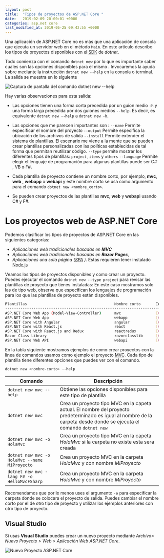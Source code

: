 ```yaml
---
layout: post
title:  "Tipos de proyectos de ASP.NET Core "
date:   2019-02-09 20:00:01 +0000
categories: asp.net core
last_modified_at: 2019-05-25 09:42:55 +0000
---
```


Una aplicación de ASP\.NET Core no es más que una aplicación de consola que ejecuta un servidor web en el método `Main`. En este artículo describo los tipos de proyectos disponibles con el <abbr lang="en" title="Software Developer Kit">SDK</abbr> de *dotnet*.

Todo comienza con el comando `dotnet new` por lo que es importante saber cuales son las opciones disponibles para el mismo . Invocaremos la ayuda sobre mediante la instrucción `dotnet new --help` en la consola o terminal. La salida se muestra en lo siguiente 

<img data-src="/img/dotnetnewhelp.webp" class="lazyload"  alt="Captura de pantalla del comando dotnet new --help">

Hay varias observaciones para esta salida:

* Las opciones tienen una forma corta precedida por un guion medio `-h` y una forma larga precedida por dos guiones medios `--help`. Es decir, es equivalente `dotnet new --help` a `dotnet new -h`.

* Las opciones que me parecen importantes son :
    `--name` Permite especificar el nombre del proyecto
    `--output` Permite especifica la ubicación de los archivos de salida
    `--install` Permite extender el sistema de plantillas. El escenario me viene a la mente que se pueden crear plantillas personalizadas con las políticas establecidas de tal forma que permitan reutilizar código.
    `--type` permite mostrar los diferentes tipos de plantillas: `project`, `items` y `others`
    `--language` Permite elegir el lenguaje de programación para algunas plantillas puede ser C# , VB o F#.

* Cada plantilla de proyecto contiene un nombre corto, por ejemplo, **mvc**, **web** , **webapp** o **webapi** y  este nombre corto se usa como argumento para el comando `dotnet new <nombre_corto>`.

* Se pueden crear proyectos de las plantillas  **mvc**, **web** y **webapi** usando C# y F#.

# Los proyectos web de ASP.NET Core

Podemos clasificar los tipos de proyectos de ASP.NET Core en las siguientes categorías:  
* _Aplicaciones web tradicionales basadas en **MVC**_
* _Aplicaciones web tradicionales basadas en **Razor Pages**_,
* _Aplicaciones una sola página (<abbr lang="en" title="Single Page Application">SPA</abbr> )_. Estas requieren tener instalado [Node.js](https://nodejs.org/en/)

 Veamos los tipos de proyectos disponibles y como crear un proyecto. Puedes ejecutar el comando `dotnet new --type project` para revisar las plantillas de proyecto que tienes instaladas: En este caso mostramos solo las de tipo web, observa que especifican los lenguajes de programación para los que las plantillas de proyecto están disponibles.

 ```bash
Plantillas                                        Nombre corto       Idioma            Etiquetas
----------------------------------------------------------------------------------------------------------------------------
ASP.NET Core Web App (Model-View-Controller)      mvc                [C#], F#          Web/MVC
ASP.NET Core Web App                              webapp             [C#]              Web/MVC/Razor Pages
ASP.NET Core with Angular                         angular            [C#]              Web/MVC/SPA
ASP.NET Core with React.js                        react              [C#]              Web/MVC/SPA
ASP.NET Core with React.js and Redux              reactredux         [C#]              Web/MVC/SPA
Razor Class Library                               razorclasslib      [C#]              Web/Razor/Library/Razor Class Library
ASP.NET Core Web API                              webapi             [C#], F#          Web/WebAPI
```

En la tabla siguiente mostramos ejemplos de como crear proyectos con la linea de comandos usamos como ejemplo el proyecto <abbr lang="en" title="Model View Controller">MVC</abbr>. Cada tipo de plantilla tiene diferentes opciones que puedes ver con el comando.

```bash
dotnet new <nombre-corto> --help
```

|Comando|Descripción|
|-|-|
|`dotnet new mvc --help` | Obtiene las opciones disponibles para este tipo de plantilla|
|`dotnet new mvc` | Crea un proyecto tipo MVC en la capeta actual. El nombre del proyecto predeterminado es igual al nombre de la carpeta desde donde se ejecuta el comando `dotnet new` |
|`dotnet new mvc -o HolaMvc` |Crea un proyecto tipo MVC en la capeta _HolaMvc_ si la carpeta no existe esta sera creada |
|`dotnet new mvc -o HolaMvc --name MiProyecto`| Crea un proyecto MVC en la carpeta _HolaMvc_ y con nombre _MiProyecto_|
|`dotnet new mvc -lang F# -o HelloMvcFSharp`| Crea un proyecto MVC en la carpeta _HolaMvc_ y con nombre _MiProyecto_|}

Recomendamos que por lo menos uses el argumento `-o` para especificar la carpeta donde se colocara el proyecto de salida. Puedes cambiar el nombre corto por el de otro tipo de proyecto y utilizar los ejemplos anteriores con otro tipo de proyecto.

## Visual Studio 

Si usas **Visual Studio** puedes crear un nuevo proyecto mediante _Archivo> Nuevo Proyecto > Web > Aplicación Web ASP.NET Core_.

<img data-src="/img/ProyectoNuevo.webp" class="lazyload"  alt="Nuevo Proyecto ASP.NET Core">